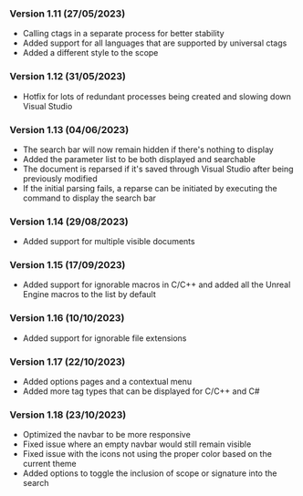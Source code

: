 ### Version 1.11 (27/05/2023)

- Calling ctags in a separate process for better stability
- Added support for all languages that are supported by universal ctags
- Added a different style to the scope

### Version 1.12 (31/05/2023)

- Hotfix for lots of redundant processes being created and slowing down Visual Studio

### Version 1.13 (04/06/2023)

- The search bar will now remain hidden if there's nothing to display
- Added the parameter list to be both displayed and searchable
- The document is reparsed if it's saved through Visual Studio after being previously modified
- If the initial parsing fails, a reparse can be initiated by executing the command to display the search bar

### Version 1.14 (29/08/2023)

- Added support for multiple visible documents

### Version 1.15 (17/09/2023)

- Added support for ignorable macros in C/C++ and added all the Unreal Engine macros to the list by default

### Version 1.16 (10/10/2023)

- Added support for ignorable file extensions

### Version 1.17 (22/10/2023)

- Added options pages and a contextual menu
- Added more tag types that can be displayed for C/C++ and C#

### Version 1.18 (23/10/2023)

- Optimized the navbar to be more responsive
- Fixed issue where an empty navbar would still remain visible
- Fixed issue with the icons not using the proper color based on the current theme
- Added options to toggle the inclusion of scope or signature into the search